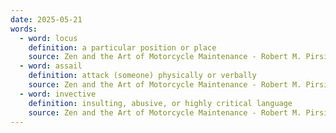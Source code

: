 ```yaml
---
date: 2025-05-21
words:
  - word: locus
    definition: a particular position or place
    source: Zen and the Art of Motorcycle Maintenance - Robert M. Pirsig
  - word: assail
    definition: attack (someone) physically or verbally
    source: Zen and the Art of Motorcycle Maintenance - Robert M. Pirsig
  - word: invective
    definition: insulting, abusive, or highly critical language
    source: Zen and the Art of Motorcycle Maintenance - Robert M. Pirsig
---
```

